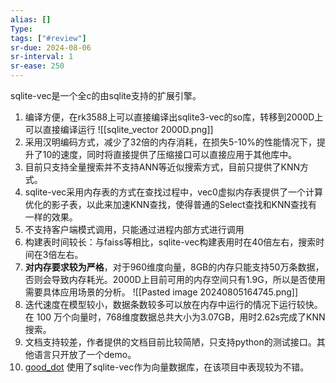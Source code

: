 ```yaml
---
alias: []
Type: 
tags: ["#review"]
sr-due: 2024-08-06
sr-interval: 1
sr-ease: 250
---
```

sqlite-vec是一个全c的由sqlite支持的扩展引擎。
1. 编译方便，在rk3588上可以直接编译出sqlite3-vec的so库，转移到2000D上可以直接编译运行
![[sqlite_vector 2000D.png]]
2. 采用汉明编码方式，减少了32倍的内存消耗，在损失5-10%的性能情况下，提升了10的速度，同时将直接提供了压缩接口可以直接应用于其他库中。
3. 目前只支持全量搜索并不支持ANN等近似搜索方式，目前只提供了KNN方式。
4. sqlite-vec采用内存表的方式在查找过程中，vec0虚拟内存表提供了一个计算优化的影子表，以此来加速KNN查找，使得普通的Select查找和KNN查找有一样的效果。
5. 不支持客户端模式调用，只能通过进程内部方式进行调用
6. 构建表时间较长：与faiss等相比，sqlite-vec构建表用时在40倍左右，搜索时间在3倍左右。
7. **对内存要求较为严格**，对于960维度向量，8GB的内存只能支持50万条数据，否则会导致内存耗光。2000D上目前可用的内存空间只有1.9G，所以是否使用需要具体应用场景的分析。
![[Pasted image 20240805164745.png]]
8. 迭代速度在模型较小，数据条数较多可以放在内存中运行的情况下运行较快。在 100 万个向量时，768维度数据总共大小为3.07GB，用时2.62s完成了KNN搜索。
9. 文档支持较差，作者提供的文档目前比较简陋，只支持python的测试接口。其他语言只开放了一个demo。
10. [good_dot](https://github.com/Adriankhl/godot-llm/tree/main) 使用了sqlite-vec作为向量数据库，在该项目中表现较为不错。